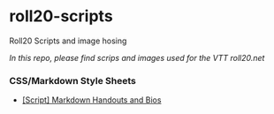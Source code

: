 # roll20-scripts
Roll20 Scripts and image hosing

*In this repo, please find scrips and images used for the VTT roll20.net*

### CSS/Markdown Style Sheets
- [[Script] Markdown Handouts and Bios](https://app.roll20.net/forum/post/8028597/script-markdown-handouts-and-bios/?pagenum=1)
